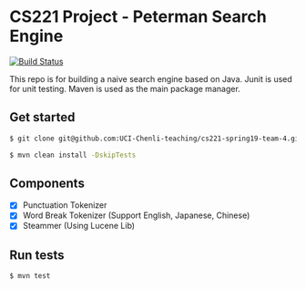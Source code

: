 # CS221 Project - Peterman Search Engine

[![Build Status](https://travis-ci.com/UCI-Chenli-teaching/cs221-spring19-team-4.svg?token=RHoX67zjazPBbqmQGxcT&branch=master)](https://travis-ci.com/UCI-Chenli-teaching/cs221-spring19-team-4)

This repo is for building a naive search engine based on Java. 
Junit is used for unit testing.
Maven is used as the main package manager.

## Get started

```bash
$ git clone git@github.com:UCI-Chenli-teaching/cs221-spring19-team-4.git

$ mvn clean install -DskipTests
```

## Components

* [x] Punctuation Tokenizer
* [x] Word Break Tokenizer (Support English, Japanese, Chinese)
* [x] Steammer (Using Lucene Lib)

## Run tests

```bash
$ mvn test
```
